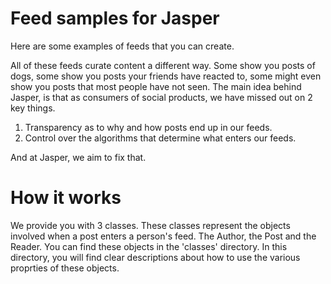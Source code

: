 # Feed samples for Jasper 

Here are some examples of feeds that you can create. 

All of these feeds curate content a different way. Some show you posts of dogs, some show you posts your friends have reacted to, some might even show you posts that most people have not seen. The main idea behind Jasper, is that as consumers of social products, we have missed out on 2 key things. 

1. Transparency as to why and how posts end up in our feeds. 
2. Control over the algorithms that determine what enters our feeds. 

And at Jasper, we aim to fix that.

# How it works

We provide you with 3 classes. These classes represent the objects involved when a post enters a person's feed. The Author, the Post and the Reader. You can find these objects in the 'classes' directory. In this directory, you will find clear descriptions about how to use the various proprties of these objects. 






